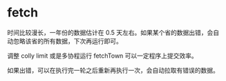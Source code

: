 # fetch

时间比较漫长，一年份的数据估计在 0.5 天左右。如果某个省的数据出错，会自动忽略该省的所有数据，下次再运行即可。

调整 colly limit 或是多协程运行 fetchTown 可以一定程序上提交效率。

如果出错，可以在执行完一轮之后重新再执行一次，会自动拉取有错误的数据。
